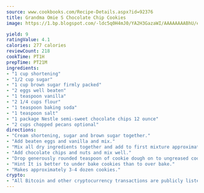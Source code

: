 ```yaml
---
source: www.cookbooks.com/Recipe-Details.aspx?id=92376
title: Grandma Omie S Chocolate Chip Cookies
image: https://1.bp.blogspot.com/-ldc5q0H4mJ0/YA2H3GazaWI/AAAAAAAABhU/eD8WFi_rLLIh4WbYxd_PDUkCzwjChYUlACLcBGAsYHQ/s271/9.png

yield: 9
ratingValue: 4.1
calories: 277 calories
reviewCount: 218
cookTime: PT1H
prepTime: PT21M
ingredients:
- "1 cup shortening"
- "1/2 cup sugar"
- "1 cup brown sugar firmly packed"
- "2 eggs well beaten"
- "1 teaspoon vanilla"
- "2 1/4 cups flour"
- "1 teaspoon baking soda"
- "1 teaspoon salt"
- "1 package Nestle semi-sweet chocolate chips 12 ounce"
- "2 cups chopped pecans optional"
directions:
- "Cream shortening, sugar and brown sugar together."
- "Add beaten eggs and vanilla and mix."
- "Mix all dry ingredients together and add to first mixture approximately a cup at a time until completely blended."
- "Add chocolate chips and nuts and mix well."
- "Drop generously rounded teaspoon of cookie dough on to ungreased cookie sheet and bake at 350 degrees for approximately 10 minutes."
- "Hint It is better to under bake cookies than to over bake."
- "Makes approximately 3-4 dozen cookies."
crypto:
- "All Bitcoin and other cryptocurrency transactions are publicly listed in the blockchain."
---
```

